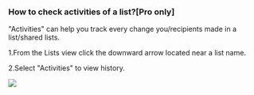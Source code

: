 ### How to check activities of a list?[Pro only]

"Activities" can help you track every change you/recipients made in a list/shared lists. 

1.From the Lists view click the downward arrow located near a list name. 

2.Select "Activities" to view history.



![](../images/webactivities.png)
